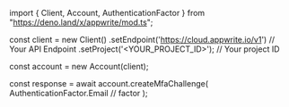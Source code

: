 import { Client, Account, AuthenticationFactor } from "https://deno.land/x/appwrite/mod.ts";

const client = new Client()
    .setEndpoint('https://cloud.appwrite.io/v1') // Your API Endpoint
    .setProject('<YOUR_PROJECT_ID>'); // Your project ID

const account = new Account(client);

const response = await account.createMfaChallenge(
    AuthenticationFactor.Email // factor
);
